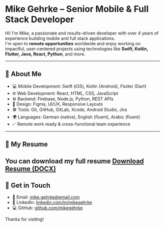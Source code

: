 
# Mike Gehrke – Senior Mobile & Full Stack Developer

Hi! I'm Mike, a passionate and results-driven developer with over 4 years of experience building mobile and full stack applications.  
I'm open to **remote opportunities** worldwide and enjoy working on impactful, user-centered projects using technologies like **Swift, Kotlin, Flutter, Java, React, Python**, and more.

---

## 🚀 About Me

- 💻 Mobile Development: Swift (iOS), Kotlin (Android), Flutter (Dart)
- 🌐 Web Development: React, HTML, CSS, JavaScript
- ⚙️ Backend: Firebase, Node.js, Python, REST APIs
- 🎨 Design: Figma, UI/UX, Responsive Layouts
- 🛠 Tools: Git, GitHub, GitLab, Xcode, Android Studio, Jira
- 🌍 Languages: German (native), English (fluent), Arabic (fluent)
- ✅ Remote work ready & cross-functional team experience

---

## 📄 My Resume

You can download my full resume [Download Resume (DOCX)](Mike_Gehrke_Resume_EN.docx)
---

## 🔗 Get in Touch

- 📧 Email: mike.gehrke@email.com  
- 💼 LinkedIn: [linkedin.com/in/mikegehrke](https://linkedin.com/in/mikegehrke)  
- 💻 GitHub: [github.com/mikegehrke](https://github.com/mikegehrke)

Thanks for visiting!

